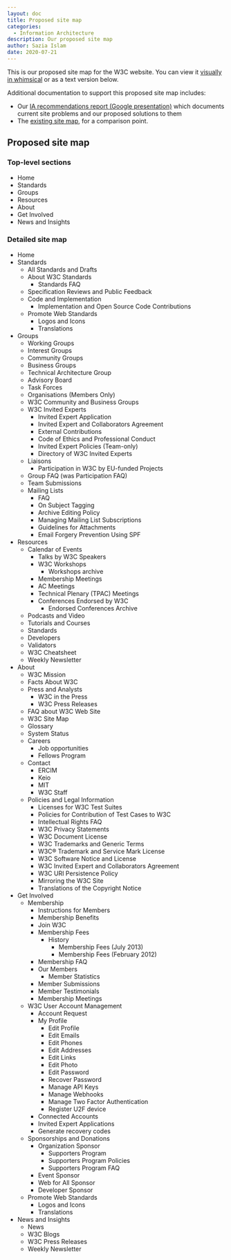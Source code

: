 ```yaml
---
layout: doc
title: Proposed site map
categories:
  - Information Architecture
description: Our proposed site map
author: Sazia Islam
date: 2020-07-21
---
```

This is our proposed site map for the W3C website.
You can view it [visually in whimsical](https://whimsical.com/XVTy5CCcHTQdTuKBcnmmom) or as a text version below.

Additional documentation to support this proposed site map includes:

* Our [IA recommendations report (Google presentation)](https://docs.google.com/presentation/d/1V1LttqpEerve9m69xZIabpc-2VYThBbgGp_HC0SpoSk/edit?usp=sharing) which documents current site problems and our proposed solutions to them
* The [existing site map](/docs/current-site-map), for a comparison point. 

## Proposed site map

### Top-level sections

* Home
* Standards
* Groups
* Resources
* About
* Get Involved
* News and Insights

### Detailed site map

* Home
* Standards
  * All Standards and Drafts
  * About W3C Standards
    * Standards FAQ
  * Specification Reviews and Public Feedback
  * Code and Implementation
    * Implementation and Open Source Code Contributions
  * Promote Web Standards
    * Logos and Icons
    * Translations
* Groups
  * Working Groups
  * Interest Groups
  * Community Groups
  * Business Groups
  * Technical Architecture Group
  * Advisory Board
  * Task Forces
  * Organisations (Members Only)
  * W3C Community and Business Groups
  * W3C Invited Experts
    * Invited Expert Application
    * Invited Expert and Collaborators Agreement
    * External Contributions
    * Code of Ethics and Professional Conduct
    * Invited Expert Policies (Team-only)
    * Directory of W3C Invited Experts
  * Liaisons
    * Participation in W3C by EU-funded Projects
  * Group FAQ (was Participation FAQ)
  * Team Submissions
  * Mailing Lists
    * FAQ
    * On Subject Tagging
    * Archive Editing Policy
    * Managing Mailing List Subscriptions
    * Guidelines for Attachments
    * Email Forgery Prevention Using SPF
* Resources
  * Calendar of Events
    * Talks by W3C Speakers
    * W3C Workshops
      * Workshops archive
    * Membership Meetings
    * AC Meetings
    * Technical Plenary (TPAC) Meetings
    * Conferences Endorsed by W3C
      * Endorsed Conferences Archive
  * Podcasts and Video
  * Tutorials and Courses
  * Standards
  * Developers
  * Validators
  * W3C Cheatsheet
  * Weekly Newsletter
* About
  * W3C Mission
  * Facts About W3C
  * Press and Analysts
    * W3C in the Press
    * W3C Press Releases
  * FAQ about W3C Web Site
  * W3C Site Map
  * Glossary
  * System Status
  * Careers
    * Job opportunities
    * Fellows Program
  * Contact
    * ERCIM
    * Keio
    * MIT
    * W3C Staff
  * Policies and Legal Information
    * Licenses for W3C Test Suites
    * Policies for Contribution of Test Cases to W3C
    * Intellectual Rights FAQ
    * W3C Privacy Statements
    * W3C Document License
    * W3C Trademarks and Generic Terms
    * W3C® Trademark and Service Mark License
    * W3C Software Notice and License
    * W3C Invited Expert and Collaborators Agreement
    * W3C URI Persistence Policy
    * Mirroring the W3C Site
    * Translations of the Copyright Notice
* Get Involved
  * Membership
    * Instructions for Members
    * Membership Benefits
    * Join W3C
    * Membership Fees
      * History
        * Membership Fees (July 2013)
        * Membership Fees (February 2012)
    * Membership FAQ
    * Our Members
      * Member Statistics
    * Member Submissions
    * Member Testimonials
    * Membership Meetings
  * W3C User Account Management
    * Account Request
    * My Profile
      * Edit Profile
      * Edit Emails
      * Edit Phones
      * Edit Addresses
      * Edit Links
      * Edit Photo
      * Edit Password
      * Recover Password
      * Manage API Keys
      * Manage Webhooks
      * Manage Two Factor Authentication
      * Register U2F device
    * Connected Accounts
    * Invited Expert Applications
    * Generate recovery codes
  * Sponsorships and Donations
    * Organization Sponsor
      * Supporters Program
      * Supporters Program Policies
      * Supporters Program FAQ
    * Event Sponsor
    * Web for All Sponsor
    * Developer Sponsor
  * Promote Web Standards
    * Logos and Icons
    * Translations
* News and Insights
  * News
  * W3C Blogs
  * W3C Press Releases
  * Weekly Newsletter
